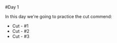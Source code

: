 #Day 1

In this day we're going to practice the cut commend:  

  + Cut - #1  
  + Cut - #2
  + Cut - #3

